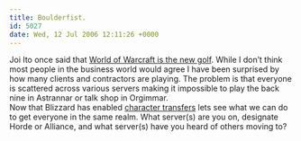 ```yaml
---
title: Boulderfist.
id: 5027
date: Wed, 12 Jul 2006 12:11:26 +0000
---
```


Joi Ito once said that [World of Warcraft is the new golf](http://joi.ito.com/archives/2006/02/10/world_of_warcraft_the_new_golf.html). While I don’t think most people in the business world would agree I have been surprised by how many clients and contractors are playing. The problem is that everyone is scattered across various servers making it impossible to play the back nine in Astrannar or talk shop in Orgimmar.  
 Now that Blizzard has enabled [character transfers](https://www.worldofwarcraft.com/account/character-transfer-intro.html) lets see what we can do to get everyone in the same realm. What server(s) are you on, designate Horde or Alliance, and what server(s) have you heard of others moving to?


